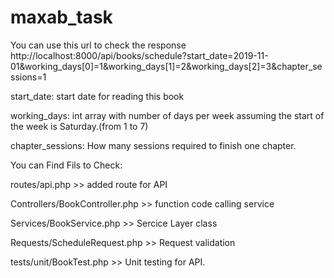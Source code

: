 # maxab_task

You can use this url to check the response http://localhost:8000/api/books/schedule?start_date=2019-11-01&working_days[0]=1&working_days[1]=2&working_days[2]=3&chapter_sessions=1

start_date: start date for reading this book

working_days: int array with number of days per week assuming the start of the week is Saturday.(from 1 to 7)

chapter_sessions: How many sessions required to finish one chapter.

You can Find Fils to Check: 


routes/api.php >> added route for API 


Controllers/BookController.php >> function code calling service


Services/BookService.php >> Sercice Layer class


Requests/ScheduleRequest.php >> Request validation


tests/unit/BookTest.php >> Unit testing for API.
